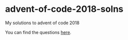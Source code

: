 # advent-of-code-2018-solns
My solutions to advent of code 2018

You can find the questions [here](https://adventofcode.com/2018).
